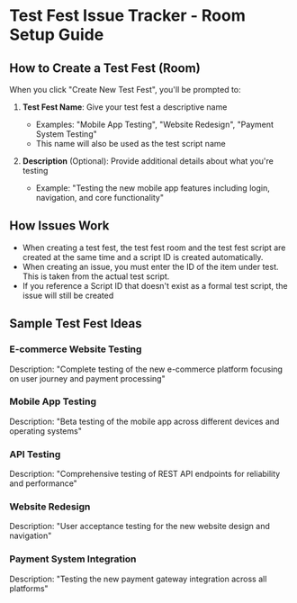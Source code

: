 # Test Fest Issue Tracker - Room Setup Guide

## How to Create a Test Fest (Room)

When you click "Create New Test Fest", you'll be prompted to:

1. **Test Fest Name**: Give your test fest a descriptive name

   - Examples: "Mobile App Testing", "Website Redesign", "Payment System Testing"
   - This name will also be used as the test script name

2. **Description** (Optional): Provide additional details about what you're testing
   - Example: "Testing the new mobile app features including login, navigation, and core functionality"

## How Issues Work

- When creating a test fest, the test fest room and the test fest script are created at the same time and a script ID is created automatically.
- When creating an issue, you must enter the ID of the item under test. This is taken from the actual test script.
- If you reference a Script ID that doesn't exist as a formal test script, the issue will still be created

## Sample Test Fest Ideas

### E-commerce Website Testing

Description: "Complete testing of the new e-commerce platform focusing on user journey and payment processing"

### Mobile App Testing

Description: "Beta testing of the mobile app across different devices and operating systems"

### API Testing

Description: "Comprehensive testing of REST API endpoints for reliability and performance"

### Website Redesign

Description: "User acceptance testing for the new website design and navigation"

### Payment System Integration

Description: "Testing the new payment gateway integration across all platforms"
